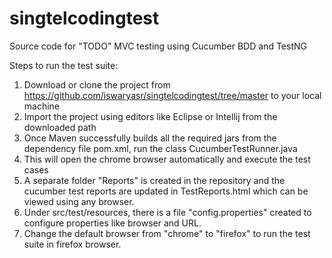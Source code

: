 # singtelcodingtest
Source code for "TODO" MVC testing using Cucumber BDD and TestNG

Steps to run the test suite:

1) Download or clone the project from https://github.com/iswaryasr/singtelcodingtest/tree/master to your local machine
2) Import the project using editors like Eclipse or Intellij from the downloaded path
3) Once Maven successfully builds all the required jars from the dependency file pom.xml, run the class CucumberTestRunner.java 
4) This will open the chrome browser automatically and execute the test cases
5) A separate folder "Reports" is created in the repository and the cucumber test reports are updated in TestReports.html which can be viewed using any browser.
6) Under src/test/resources, there is a file "config.properties" created to configure properties like browser and URL.
7) Change the default browser from "chrome" to "firefox" to run the test suite in firefox browser.

